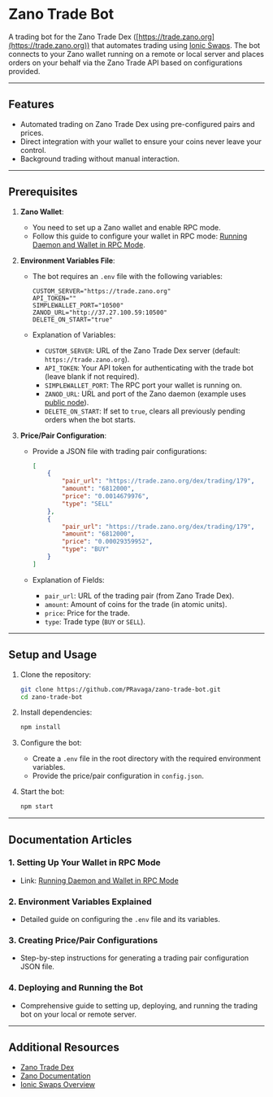 # Zano Trade Bot

A trading bot for the Zano Trade Dex ([https://trade.zano.org](https://trade.zano.org)) that automates trading using [Ionic Swaps](https://docs.zano.org/docs/build/confidential-assets/ionic-swaps). The bot connects to your Zano wallet running on a remote or local server and places orders on your behalf via the Zano Trade API based on configurations provided.

---

## Features
- Automated trading on Zano Trade Dex using pre-configured pairs and prices.
- Direct integration with your wallet to ensure your coins never leave your control.
- Background trading without manual interaction.

---

## Prerequisites
1. **Zano Wallet**:
   - You need to set up a Zano wallet and enable RPC mode.
   - Follow this guide to configure your wallet in RPC mode: [Running Daemon and Wallet in RPC Mode](https://docs.zano.org/docs/build/rpc-api/overview#running-daemon-and-wallet-in-rpc-mode-brief-guide).

2. **Environment Variables File**:
   - The bot requires an `.env` file with the following variables:

     ```env
     CUSTOM_SERVER="https://trade.zano.org"
     API_TOKEN=""
     SIMPLEWALLET_PORT="10500"
     ZANOD_URL="http://37.27.100.59:10500"
     DELETE_ON_START="true"
     ```

   - Explanation of Variables:
     - `CUSTOM_SERVER`: URL of the Zano Trade Dex server (default: `https://trade.zano.org`).
     - `API_TOKEN`: Your API token for authenticating with the trade bot (leave blank if not required).
     - `SIMPLEWALLET_PORT`: The RPC port your wallet is running on.
     - `ZANOD_URL`: URL and port of the Zano daemon (example uses [public node](https://docs.zano.org/docs/build/public-nodes)).
     - `DELETE_ON_START`: If set to `true`, clears all previously pending orders when the bot starts.

3. **Price/Pair Configuration**:
   - Provide a JSON file with trading pair configurations:

     ```json
     [
         {
             "pair_url": "https://trade.zano.org/dex/trading/179",
             "amount": "6812000",
             "price": "0.0014679976",
             "type": "SELL"
         },
         {
             "pair_url": "https://trade.zano.org/dex/trading/179",
             "amount": "6812000",
             "price": "0.00029359952",
             "type": "BUY"
         }
     ]
     ```

   - Explanation of Fields:
     - `pair_url`: URL of the trading pair (from Zano Trade Dex).
     - `amount`: Amount of coins for the trade (in atomic units).
     - `price`: Price for the trade.
     - `type`: Trade type (`BUY` or `SELL`).

---

## Setup and Usage
1. Clone the repository:
   ```bash
   git clone https://github.com/PRavaga/zano-trade-bot.git
   cd zano-trade-bot
   ```

2. Install dependencies:
   ```bash
   npm install
   ```

3. Configure the bot:
   - Create a `.env` file in the root directory with the required environment variables.
   - Provide the price/pair configuration in `config.json`.

4. Start the bot:
   ```bash
   npm start
   ```

---

## Documentation Articles

### 1. **Setting Up Your Wallet in RPC Mode**
   - Link: [Running Daemon and Wallet in RPC Mode](https://docs.zano.org/docs/build/rpc-api/overview#running-daemon-and-wallet-in-rpc-mode-brief-guide)

### 2. **Environment Variables Explained**
   - Detailed guide on configuring the `.env` file and its variables.

### 3. **Creating Price/Pair Configurations**
   - Step-by-step instructions for generating a trading pair configuration JSON file.

### 4. **Deploying and Running the Bot**
   - Comprehensive guide to setting up, deploying, and running the trading bot on your local or remote server.

---

## Additional Resources
- [Zano Trade Dex](https://trade.zano.org)
- [Zano Documentation](https://docs.zano.org)
- [Ionic Swaps Overview](https://docs.zano.org/docs/build/confidential-assets/ionic-swaps)

